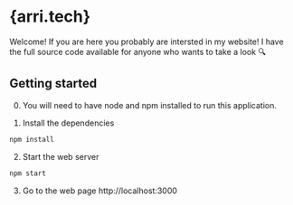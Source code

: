 # {arri.tech}

Welcome! If you are here you probably are intersted in my website! I have the full source code available for anyone who wants to take a look :mag:

## Getting started

0. You will need to have node and npm installed to run this application.

1. Install the dependencies

```bash
npm install
```

2. Start the web server
```bash
npm start
```

3. Go to the web page http://localhost:3000